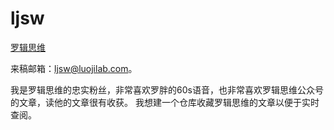 # ljsw

[罗辑思维](http://www.ljsw.cc/)  

来稿邮箱：ljsw@luojilab.com。

我是罗辑思维的忠实粉丝，非常喜欢罗胖的60s语音，也非常喜欢罗辑思维公众号的文章，读他的文章很有收获。
我想建一个仓库收藏罗辑思维的文章以便于实时查阅。